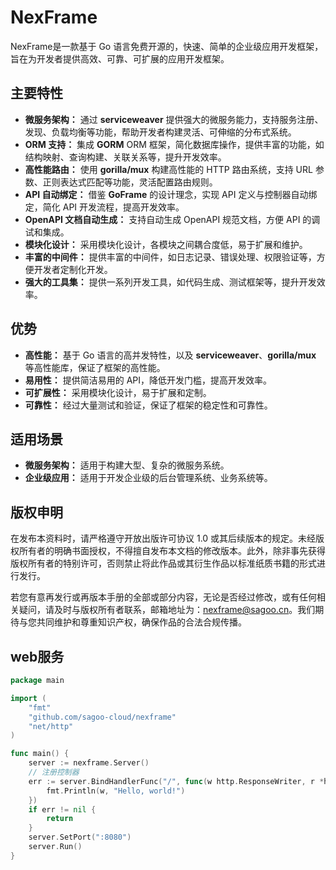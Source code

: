 # NexFrame

NexFrame是一款基于 Go 语言免费开源的，快速、简单的企业级应用开发框架，旨在为开发者提供高效、可靠、可扩展的应用开发框架。

## 主要特性

* **微服务架构：** 通过 **serviceweaver** 提供强大的微服务能力，支持服务注册、发现、负载均衡等功能，帮助开发者构建灵活、可伸缩的分布式系统。
* **ORM 支持：** 集成 **GORM** ORM 框架，简化数据库操作，提供丰富的功能，如结构映射、查询构建、关联关系等，提升开发效率。
* **高性能路由：** 使用 **gorilla/mux** 构建高性能的 HTTP 路由系统，支持 URL 参数、正则表达式匹配等功能，灵活配置路由规则。
* **API 自动绑定：** 借鉴 **GoFrame** 的设计理念，实现 API 定义与控制器自动绑定，简化 API 开发流程，提高开发效率。
* **OpenAPI 文档自动生成：** 支持自动生成 OpenAPI 规范文档，方便 API 的调试和集成。
* **模块化设计：** 采用模块化设计，各模块之间耦合度低，易于扩展和维护。
* **丰富的中间件：** 提供丰富的中间件，如日志记录、错误处理、权限验证等，方便开发者定制化开发。
* **强大的工具集：** 提供一系列开发工具，如代码生成、测试框架等，提升开发效率。

## **优势**

* **高性能：** 基于 Go 语言的高并发特性，以及 **serviceweaver**、**gorilla/mux** 等高性能库，保证了框架的高性能。
* **易用性：** 提供简洁易用的 API，降低开发门槛，提高开发效率。
* **可扩展性：** 采用模块化设计，易于扩展和定制。
* **可靠性：** 经过大量测试和验证，保证了框架的稳定性和可靠性。

## **适用场景**

* **微服务架构：** 适用于构建大型、复杂的微服务系统。
* **企业级应用：** 适用于开发企业级的后台管理系统、业务系统等。

## 版权申明

在发布本资料时，请严格遵守开放出版许可协议 1.0 或其后续版本的规定。未经版权所有者的明确书面授权，不得擅自发布本文档的修改版本。此外，除非事先获得版权所有者的特别许可，否则禁止将此作品或其衍生作品以标准纸质书籍的形式进行发行。

若您有意再发行或再版本手册的全部或部分内容，无论是否经过修改，或有任何相关疑问，请及时与版权所有者联系，邮箱地址为：nexframe@sagoo.cn。我们期待与您共同维护和尊重知识产权，确保作品的合法合规传播。

## web服务

```go
package main

import (
	"fmt"
	"github.com/sagoo-cloud/nexframe"
	"net/http"
)

func main() {
	server := nexframe.Server()
	// 注册控制器
	err := server.BindHandlerFunc("/", func(w http.ResponseWriter, r *http.Request) {
		fmt.Println(w, "Hello, world!")
	})
	if err != nil {
		return
	}
	server.SetPort(":8080")
	server.Run()
}

```

